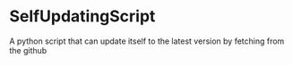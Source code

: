 # SelfUpdatingScript
 A python script that can update itself to the latest version by fetching from the github
